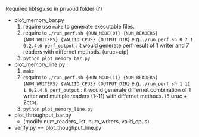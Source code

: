 Required libtsgv.so in privoud folder (?)
* plot_memory_bar.py 
    1. require  use `make` to generate executable files.
    2. require to `./run_perf.sh {RUN_MODE(0)} {NUM_READERS} {NUM_WRITERS} {VALIID_CPUS} {OUTPUT_DIR}` e.g. `./run_perf.sh 0 7 1 0,2,4,6 perf_output` : it would generate perf result of 1 writer and 7 readers with differnet methods. (uruc+ctp)
    3. `python plot_memory_bar.py`
* plot_memory_line.py :
    1. `make`
    2. require to `./run_perf.sh {RUN_MODE(1)} {NUM_READERS} {NUM_WRITERS} {VALIID_CPUS} {OUTPUT_DIR}` e.g. `./run_perf.sh 1 11 1 0,2,4,6 perf_output` : it would generate differnet combination of 1 writer and multiple readers (1~11) with differnet methods. (5 uruc + 2ctp).
    3. `python plot_memory_line.py`
* plot_throughput_bar.py  
  * (modify num_readers_list,  num_writers, valid_cpus)
* verify.py  == plot_thoughput_line.py